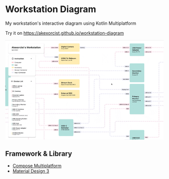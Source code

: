 # Workstation Diagram

My workstation's interactive diagram using Kotlin Multiplatform

Try it on https://akexorcist.github.io/workstation-diagram

![Overview](image%2Foverview.gif)

## Framework & Library

* [Compose Multiplatform](https://www.jetbrains.com/lp/compose-multiplatform/)
* [Material Design 3](https://m3.material.io/components)
